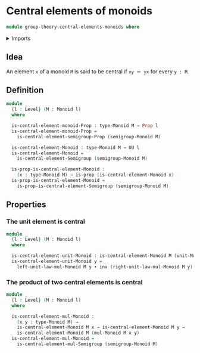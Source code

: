 # Central elements of monoids

```agda
module group-theory.central-elements-monoids where
```

<details><summary>Imports</summary>

```agda
open import foundation.identity-types
open import foundation.propositions
open import foundation.sets
open import foundation.universe-levels

open import group-theory.central-elements-semigroups
open import group-theory.monoids
```

</details>

## Idea

An element `x` of a monoid `M` is said to be central if `xy ＝ yx` for every
`y : M`.

## Definition

```agda
module _
  {l : Level} (M : Monoid l)
  where

  is-central-element-monoid-Prop : type-Monoid M → Prop l
  is-central-element-monoid-Prop =
    is-central-element-semigroup-Prop (semigroup-Monoid M)

  is-central-element-Monoid : type-Monoid M → UU l
  is-central-element-Monoid =
    is-central-element-Semigroup (semigroup-Monoid M)

  is-prop-is-central-element-Monoid :
    (x : type-Monoid M) → is-prop (is-central-element-Monoid x)
  is-prop-is-central-element-Monoid =
    is-prop-is-central-element-Semigroup (semigroup-Monoid M)
```

## Properties

### The unit element is central

```agda
module _
  {l : Level} (M : Monoid l)
  where

  is-central-element-unit-Monoid : is-central-element-Monoid M (unit-Monoid M)
  is-central-element-unit-Monoid y =
    left-unit-law-mul-Monoid M y ∙ inv (right-unit-law-mul-Monoid M y)
```

### The product of two central elements is central

```agda
module _
  {l : Level} (M : Monoid l)
  where

  is-central-element-mul-Monoid :
    (x y : type-Monoid M) →
    is-central-element-Monoid M x → is-central-element-Monoid M y →
    is-central-element-Monoid M (mul-Monoid M x y)
  is-central-element-mul-Monoid =
    is-central-element-mul-Semigroup (semigroup-Monoid M)
```
